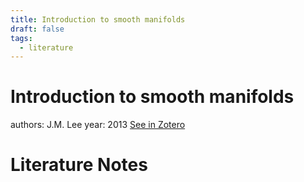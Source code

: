 ```yaml
---
title: Introduction to smooth manifolds
draft: false
tags:
  - literature
---
```


# Introduction to smooth manifolds
authors: J.M. Lee
year: 2013
[See in Zotero](zotero://select/items/@lee2013)

# Literature Notes
